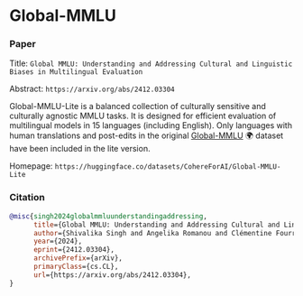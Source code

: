 # Global-MMLU

### Paper

Title: `Global MMLU: Understanding and Addressing Cultural and Linguistic Biases in Multilingual Evaluation`

Abstract: `https://arxiv.org/abs/2412.03304`

Global-MMLU-Lite is a balanced collection of culturally sensitive and culturally agnostic MMLU tasks. It is designed for efficient evaluation of multilingual models in 15 languages (including English). Only languages with human translations and post-edits in the original [Global-MMLU](https://huggingface.co/datasets/CohereForAI/Global-MMLU) 🌍 dataset have been included in the lite version. 

Homepage: `https://huggingface.co/datasets/CohereForAI/Global-MMLU-Lite`

### Citation

```bibtex
@misc{singh2024globalmmluunderstandingaddressing,
      title={Global MMLU: Understanding and Addressing Cultural and Linguistic Biases in Multilingual Evaluation}, 
      author={Shivalika Singh and Angelika Romanou and Clémentine Fourrier and David I. Adelani and Jian Gang Ngui and Daniel Vila-Suero and Peerat Limkonchotiwat and Kelly Marchisio and Wei Qi Leong and Yosephine Susanto and Raymond Ng and Shayne Longpre and Wei-Yin Ko and Madeline Smith and Antoine Bosselut and Alice Oh and Andre F. T. Martins and Leshem Choshen and Daphne Ippolito and Enzo Ferrante and Marzieh Fadaee and Beyza Ermis and Sara Hooker},
      year={2024},
      eprint={2412.03304},
      archivePrefix={arXiv},
      primaryClass={cs.CL},
      url={https://arxiv.org/abs/2412.03304}, 
}
```

